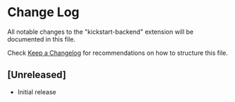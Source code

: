 # Change Log

All notable changes to the "kickstart-backend" extension will be documented in this file.

Check [Keep a Changelog](http://keepachangelog.com/) for recommendations on how to structure this file.

## [Unreleased]

- Initial release